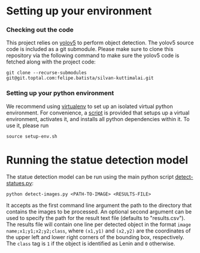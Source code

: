 # Setting up your environment

### Checking out the code

This project relies on [yolov5](https://github.com/ultralytics/yolov5) to perform object detection. The yolov5 source code is included as a git submodule. Please make sure to clone this repository via the following command to make sure the yolov5 code is fetched along with the project code:

```
git clone --recurse-submodules git@git.toptal.com:felipe.batista/silvan-kuttimalai.git
```

### Setting up your python environment

We recommend using [virtualenv](https://pypi.org/project/virtualenv/) to set up an isolated virtual python environment. For convenience, a [script](https://git.toptal.com/felipe.batista/silvan-kuttimalai/-/blob/yolo/setup-env.sh) is provided that setups up a virtual environment, activates it, and installs all python dependencies within it. To use it, please run

```
source setup-env.sh
```

# Running the statue detection model

The statue detection model can be run using the main python script [detect-statues.py](https://git.toptal.com/felipe.batista/silvan-kuttimalai/-/blob/yolo/setup-env.sh):

```
python detect-images.py <PATH-TO-IMAGE> <RESULTS-FILE>
```

It accepts as the first command line argument the path to the directory that contains the images to be processed. An optional second argument can be used to specify the path for the result text file (defaults to "results.csv"). The results file will contain one line per detected object in the format `image name;x1;y1;x2;y2;class`, where `(x1,y1)` and `(x2,y2)` are the coordinates of the upper left and lower right corners of the bounding box, respectively. The `class` tag is `1` if the object is identified as Lenin and `0` otherwise. 
